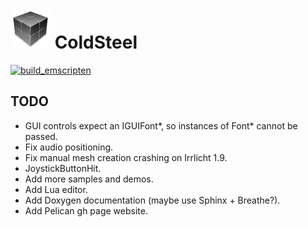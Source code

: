 # ![icon](logo.png) ColdSteel

[![build_emscripten](https://github.com/JaviCervera/coldsteel/actions/workflows/build_emscripten.yml/badge.svg)](https://github.com/JaviCervera/coldsteel/actions/workflows/build_emscripten.yml)

## TODO

* GUI controls expect an IGUIFont*, so instances of Font* cannot be passed.
* Fix audio positioning.
* Fix manual mesh creation crashing on Irrlicht 1.9.
* JoystickButtonHit.
* Add more samples and demos.
* Add Lua editor.
* Add Doxygen documentation (maybe use Sphinx + Breathe?).
* Add Pelican gh page website.
